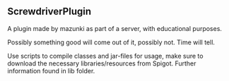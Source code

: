 ## ScrewdriverPlugin

A plugin made by mazunki as part of a server, with educational purposes. 

Possibly something good will come out of it, possibly not. Time will tell.

Use scripts to compile classes and jar-files for usage, make sure to download the necessary libraries/resources from Spigot. Further information found in lib folder.

